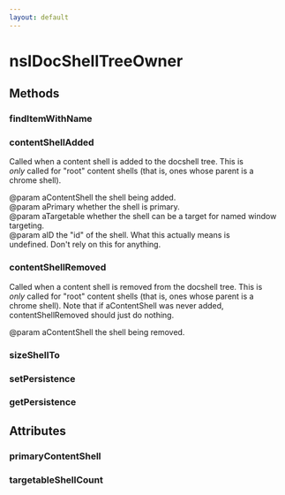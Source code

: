 ```yaml
---
layout: default
---
```


# nsIDocShellTreeOwner #

## Methods ##

### findItemWithName ###

### contentShellAdded ###
  
Called when a content shell is added to the docshell tree.  This is  
_only_ called for "root" content shells (that is, ones whose parent is a  
chrome shell).  
  
@param aContentShell the shell being added.  
@param aPrimary whether the shell is primary.  
@param aTargetable whether the shell can be a target for named window  
				targeting.  
@param aID the "id" of the shell.  What this actually means is  
		undefined. Don't rely on this for anything.  
  

### contentShellRemoved ###
  
Called when a content shell is removed from the docshell tree.  This is  
_only_ called for "root" content shells (that is, ones whose parent is a  
chrome shell).  Note that if aContentShell was never added,  
contentShellRemoved should just do nothing.  
  
@param aContentShell the shell being removed.  
  

### sizeShellTo ###

### setPersistence ###

### getPersistence ###

## Attributes ##

### primaryContentShell ###

### targetableShellCount ###
